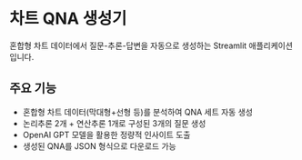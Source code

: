 # 차트 QNA 생성기

혼합형 차트 데이터에서 질문-추론-답변을 자동으로 생성하는 Streamlit 애플리케이션입니다.

## 주요 기능

- 혼합형 차트 데이터(막대형+선형 등)를 분석하여 QNA 세트 자동 생성
- 논리추론 2개 + 연산추론 1개로 구성된 3개의 질문 생성
- OpenAI GPT 모델을 활용한 정량적 인사이트 도출
- 생성된 QNA를 JSON 형식으로 다운로드 가능
